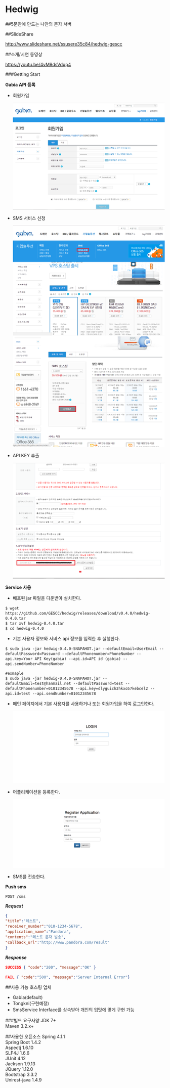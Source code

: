 # Hedwig

##5분만에 만드는 나만의 문자 서버

##SlideShare

http://www.slideshare.net/ssusere35c84/hedwig-gescc

##소개/시연 동영상

https://youtu.be/4vM9dsVdup4

###Getting Start

**Gabia API 등록**  
* 회원가입  

	![Sign_up](docs/img/gabia1.png)  

* SMS 서비스 신청  

	![Submit_sms1](docs/img/gabia2.png)  
	![Submit_sms2](docs/img/gabia3.png)  

* API KEY 추출  

	![Get_api_key](docs/img/gabia4.png)

**Service 사용**  
* 배포된 jar 파일을 다운받아 설치한다.

```shell
$ wget https://github.com/GESCC/hedwig/releases/download/v0.4.0/hedwig-0.4.0.tar
$ tar xvf hedwig-0.4.0.tar
$ cd hedwig-0.4.0
```

* 기본 사용자 정보와 서비스 api 정보를 입력한 후 실행한다.  

```shell
$ sudo java -jar hedwig-0.4.0-SNAPAHOT.jar --defaultEmail=UserEmail --defaultPassword=Password --defaultPhonenumber=PhoneNumber --api.key=Your API Key(gabia) --api.id=API id (gabia) --api.sendNumber=PhoneNumber
```

```shell
#exmaple
$ sudo java -jar hedwig-0.4.0-SNAPAHOT.jar --defaultEmail=test@hanmail.net --defaultPassword=test --defaultPhonenumber=01012345678 --api.key=dlyguich2hkxo57kebcel2 --api.id=test --api.sendNumber=01012345678
```

* 메인 페이지에서 기본 사용자를 사용하거나 또는 회원가입을 하여 로그인한다.  

	![Login](docs/img/login.png)  

* 어플리케이션을 등록한다.  

	![Register_application](docs/img/regapp.png)  

* SMS를 전송한다.  

**Push sms**

```http
POST /sms
```
**_Request_**

```json
{
"title":"테스트",
"receiver_number":"010-1234-5678",
"application_name":"Pandora",
"contents":"테스트 문자 발송",
"callback_url":"http://www.pandora.com/result"
}
```

**_Response_**

```json
SUCCESS { "code":"200", "message":"OK" } 
```
```json
FAIL { "code":"500", "message":"Server Internal Error"}
```

##사용 가능 호스팅 업체
* Gabia(default)
* Tongkni(구현예정)
* SmsService Interface를 상속받아 개인의 입맛에 맞게 구현 가능

###빌드 요구사양
JDK 7+  
Maven 3.2.x+

##사용한 오픈소스
Spring 4.1.1  
Spring Boot 1.4.2  
Aspectj 1.6.10  
SLF4J 1.6.6  
JUnit 4.12  
Jackson 1.9.13  
JQuery 1.12.0  
Bootstrap 3.3.2  
Unirest-java 1.4.9  
